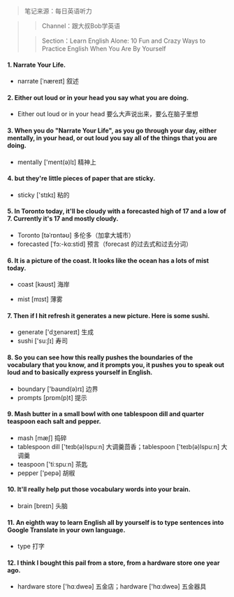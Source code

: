 > 笔记来源：每日英语听力

> > Channel：跟大叔Bob学英语
>
> > Section：Learn English Alone: 10 Fun and Crazy Ways to Practice English When You Are By Yourself

#### 1. Narrate Your Life.

- narrate [ˈnæreɪt] 叙述

#### 2. Either out loud or in your head you say what you are doing. 

- Either out loud or in your head 要么大声说出来，要么在脑子里想 

#### 3. When you do "Narrate Your Life", as you go through your day, either mentally, in your head, or out loud you say all of the things that you are doing.

- mentally ['ment(ə)lɪ] 精神上

#### 4. but they're little pieces of paper that are sticky.

- sticky ['stɪkɪ] 粘的

#### 5. In Toronto today, it'll be cloudy with a forecasted high of 17 and a low of 7. Currently it's 17 and mostly cloudy.

- Toronto [təˈrɒntəʊ] 多伦多（加拿大城市）
- forecasted [ˈfɔ:-kɑ:stid] 预言（forecast 的过去式和过去分词）

#### 6. It is a picture of the coast. It looks like the ocean has a lots of mist today.

- coast [kəʊst] 海岸

- mist [mɪst] 薄雾

#### 7. Then if I hit refresh it generates a new picture. Here is some sushi.

- generate ['dʒenəreɪt] 生成
- sushi ['suːʃɪ] 寿司

#### 8. So you can see how this really pushes the boundaries of the vocabulary that you know, and it prompts you, it pushes you to speak out loud and to basically express yourself in English. 

- boundary ['baʊnd(ə)rɪ] 边界
- prompts [prɒm(p)t] 提示

#### 9. Mash butter in a small bowl with one tablespoon dill and quarter teaspoon each salt and pepper.

- mash [mæʃ]  捣碎
- tablespoon dill ['teɪb(ə)lspuːn] 大调羹茴香；tablespoon ['teɪb(ə)lspuːn] 大调羹
- teaspoon ['tiːspuːn] 茶匙
- pepper ['pepə] 胡椒

#### 10. It'll really help put those vocabulary words into your brain.

- brain [breɪn] 头脑

#### 11. An eighth way to learn English all by yourself is to type sentences into Google Translate in your own language.

- type 打字

#### 12. I think I bought this pail from a store, from a hardware store one year ago.

- hardware store ['hɑːdweə] 五金店；hardware ['hɑːdweə] 五金器具